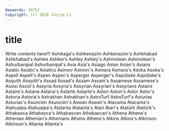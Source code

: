 ```yaml
---
Keywords: 30752
Copyright: (C) 2020 Junjie Li
---
```


# title

Write contents here!!!
Ashikaga's 
Ashkenazim 
Ashkenazim's 
Ashkhabad 
Ashkhabad's
Ashlee 
Ashlee's 
Ashley 
Ashley's 
Ashmolean 
Ashmolean's 
Ashurbanipal 
Ashurbanipal's 
Asia 
Asia's
Asiago 
Asian 
Asian's 
Asians 
Asiatic 
Asiatic's 
Asiatics 
Asimov 
Asimov's 
Asmara
Asmara's 
Asoka 
Asoka's 
Aspell 
Aspell's 
Aspen 
Aspen's 
Asperger 
Asperger's 
Aspidiske
Aspidiske's 
Asquith 
Asquith's 
Assad 
Assad's 
Assam 
Assam's 
Assamese 
Assamese's 
Assisi
Assisi's 
Assyria 
Assyria's 
Assyrian 
Assyrian's 
Assyrians 
Astaire 
Astaire's 
Astana 
Astana's
Astarte 
Astarte's 
Aston 
Aston's 
Astor 
Astor's 
Astoria 
Astoria's 
Astrakhan 
Astrakhan's
AstroTurf 
AstroTurf's 
Asturias 
Asturias's 
Asunción 
Asunción's 
Aswan 
Aswan's 
Atacama 
Atacama's
Atahualpa 
Atahualpa's 
Atalanta 
Atalanta's 
Atari 
Atari's 
Atatürk 
Atatürk's 
Athabasca 
Athabasca's
Athabascan 
Athabascan's 
Athena 
Athena's 
Athenian 
Athenian's 
Athenians 
Athens 
Athens's 
Atkins
Atkins's 
Atkinson 
Atkinson's 
Atlanta 
Atlanta's 
